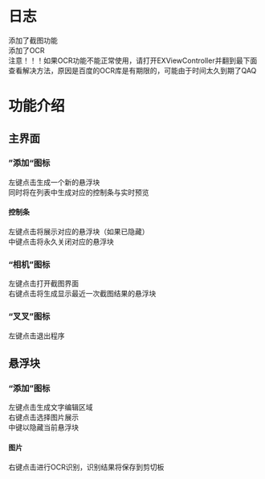 # 日志
添加了截图功能  
添加了OCR  
注意！！！如果OCR功能不能正常使用，请打开EXViewController并翻到最下面查看解决方法，原因是百度的OCR库是有期限的，可能由于时间太久到期了QAQ

# 功能介绍
## 主界面
### ”添加“图标
左键点击生成一个新的悬浮块  
同时将在列表中生成对应的控制条与实时预览
#### 控制条
左键点击将展示对应的悬浮块（如果已隐藏）  
中键点击将永久关闭对应的悬浮块
### “相机”图标
左键点击打开截图界面  
右键点击将生成显示最近一次截图结果的悬浮块
### “叉叉”图标
左键点击退出程序
## 悬浮块
### “添加”图标
左键点击生成文字编辑区域  
右键点击选择图片展示  
中键以隐藏当前悬浮块
#### 图片
右键点击进行OCR识别，识别结果将保存到剪切板